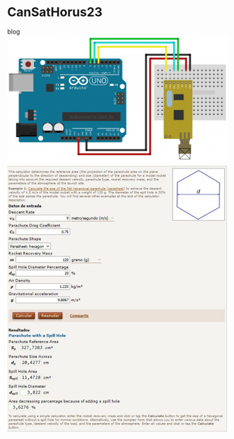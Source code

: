 # CanSatHorus23
blog
![](https://github.com/Danilo12c3/CanSatHorus23/blob/gh-pages/antena.png)
![](https://github.com/Danilo12c3/CanSatHorus23/blob/gh-pages/paracaidas3.jpg)
